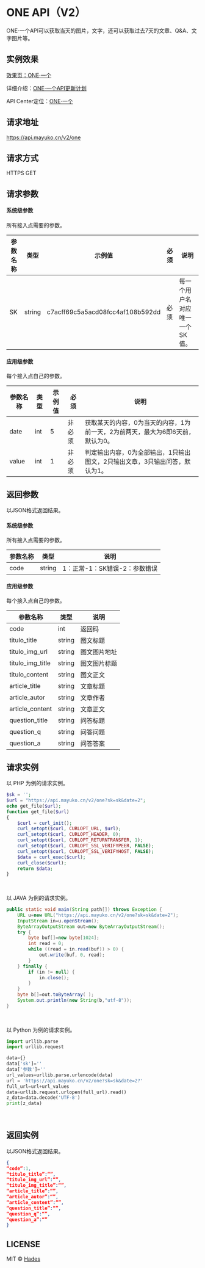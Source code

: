 #  ONE API（V2） #

ONE·一个API可以获取当天的图片，文字，还可以获取过去7天的文章、Q&A、文字图片等。

## 实例效果

[效果页：](http://127.0.0.1/apicenter/d.php?i=1#)[ONE·一个](http://lab.mayuko.cn/one/)

详细介绍：[ONE·一个API更新计划](https://blog.mayuko.cn/archives/2289)

API Center定位：[ONE·一个](https://api.mayuko.cn/d.php?i=1)



## 请求地址

https://api.mayuko.cn/v2/one



## 请求方式

HTTPS	GET



## 请求参数

#### **系统级参数**

所有接入点需要的参数。

| 参数名称 | 类型     | 示例值                              | 必须   | 说明               |
| ---- | ------ | -------------------------------- | ---- | ---------------- |
| SK   | string | c7acff69c5a5acd08fcc4af108b592dd | 必须   | 每一个用户名对应唯一一个SK值。 |

#### **应用级参数**

每个接入点自己的参数。

| 参数名称  | 类型   | 示例值  | 必须   | 说明                                       |
| ----- | ---- | ---- | ---- | ---------------------------------------- |
| date  | int  | 5    | 非必须  | 获取某天的内容，0为当天的内容，1为前一天，2为前两天，最大为6即6天前，默认为0。 |
| value | int  | 1    | 非必须  | 判定输出内容，0为全部输出，1只输出图文，2只输出文章，3只输出问答，默认为1。 |



## 返回参数

以JSON格式返回结果。

#### **系统级参数**

所有接入点需要的参数。

| 参数名称 | 类型     | 说明                 |
| ---- | ------ | ------------------ |
| code | string | 1：正常-1：SK错误-2：参数错误 |

#### **应用级参数**

每个接入点自己的参数。

| 参数名称             | 类型     | 说明     |
| ---------------- | ------ | ------ |
| code             | int    | 返回码    |
| titulo_title     | string | 图文标题   |
| titulo_img_url   | string | 图文图片地址 |
| titulo_img_title | string | 图文图片标题 |
| titulo_content   | string | 图文正文   |
| article_title    | string | 文章标题   |
| article_autor    | string | 文章作者   |
| article_content  | string | 文章正文   |
| question_title   | string | 问答标题   |
| question_q       | string | 问答问题   |
| question_a       | string | 问答答案   |



## 请求实例

以 PHP 为例的请求实例。

```php
$sk = '';
$url = "https://api.mayuko.cn/v2/one?sk=sk&date=2";
echo get_file($url);
function get_file($url)
{
    $curl = curl_init();
    curl_setopt($curl, CURLOPT_URL, $url);
    curl_setopt($curl, CURLOPT_HEADER, 0);
    curl_setopt($curl, CURLOPT_RETURNTRANSFER, 1);
    curl_setopt($curl, CURLOPT_SSL_VERIFYPEER, FALSE);
    curl_setopt($curl, CURLOPT_SSL_VERIFYHOST, FALSE);
    $data = curl_exec($curl);
    curl_close($curl);
    return $data;
}
                    
                
```

以 JAVA 为例的请求实例。

```java
public static void main(String path[]) throws Exception {
    URL u=new URL("https://api.mayuko.cn/v2/one?sk=sk&date=2");
    InputStream in=u.openStream();
    ByteArrayOutputStream out=new ByteArrayOutputStream();
    try {
        byte buf[]=new byte[1024];
        int read = 0;
        while ((read = in.read(buf)) > 0) {
            out.write(buf, 0, read);
        }
    } finally {
        if (in != null) {
            in.close();
        }
    }
    byte b[]=out.toByteArray( );
    System.out.println(new String(b,"utf-8"));
}
                    
                
```

以 Python 为例的请求实例。

```python
import urllib.parse
import urllib.request

data={}
data['sk']=''
data['参数']=''
url_values=urllib.parse.urlencode(data)
url = 'https://api.mayuko.cn/v2/one?sk=sk&date=2?'
full_url=url+url_values
data=urllib.request.urlopen(full_url).read()
z_data=data.decode('UTF-8')
print(z_data)
                    
                
```



## 返回实例

以JSON格式返回结果。

```json
{
“code”:1,
“titulo_title”:“”,
“titulo_img_url”:“”,
“titulo_img_title”:“”,
“article_title”:“”,
“article_autor”:“”,
“article_content”:“”,
“question_title”:“”,
“question_q”:“”,
“question_a”:“”
}
```



## LICENSE

MIT © [Hades](http://github.com/mayuko2012)